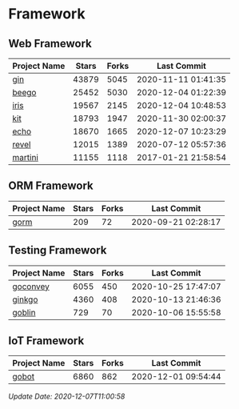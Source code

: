 # Framework

## Web Framework
| Project Name | Stars | Forks | Last Commit |
| ------------ | ----- | ----- | ----------- |
| [gin](https://github.com/gin-gonic/gin) | 43879 | 5045 | 2020-11-11 01:41:35 |
| [beego](https://github.com/astaxie/beego) | 25452 | 5030 | 2020-12-04 01:22:39 |
| [iris](https://github.com/kataras/iris) | 19567 | 2145 | 2020-12-04 10:48:53 |
| [kit](https://github.com/go-kit/kit) | 18793 | 1947 | 2020-11-30 02:00:37 |
| [echo](https://github.com/labstack/echo) | 18670 | 1665 | 2020-12-07 10:23:29 |
| [revel](https://github.com/revel/revel) | 12015 | 1389 | 2020-07-12 05:57:36 |
| [martini](https://github.com/go-martini/martini) | 11155 | 1118 | 2017-01-21 21:58:54 |

## ORM Framework
| Project Name | Stars | Forks | Last Commit |
| ------------ | ----- | ----- | ----------- |
| [gorm](https://github.com/jinzhu/gorm) | 209 | 72 | 2020-09-21 02:28:17 |

## Testing Framework
| Project Name | Stars | Forks | Last Commit |
| ------------ | ----- | ----- | ----------- |
| [goconvey](https://github.com/smartystreets/goconvey) | 6055 | 450 | 2020-10-25 17:47:07 |
| [ginkgo](https://github.com/onsi/ginkgo) | 4360 | 408 | 2020-10-13 21:46:36 |
| [goblin](https://github.com/franela/goblin) | 729 | 70 | 2020-10-06 15:55:58 |

## IoT Framework
| Project Name | Stars | Forks | Last Commit |
| ------------ | ----- | ----- | ----------- |
| [gobot](https://github.com/hybridgroup/gobot) | 6860 | 862 | 2020-12-01 09:54:44 |

*Update Date: 2020-12-07T11:00:58*